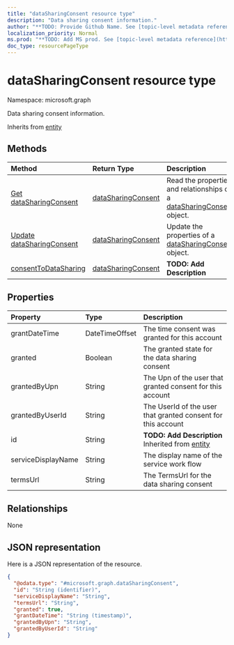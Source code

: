 ```yaml
---
title: "dataSharingConsent resource type"
description: "Data sharing consent information."
author: "**TODO: Provide Github Name. See [topic-level metadata reference](https://msgo.azurewebsites.net/add/document/guidelines/metadata.html#topic-level-metadata)**"
localization_priority: Normal
ms.prod: "**TODO: Add MS prod. See [topic-level metadata reference](https://msgo.azurewebsites.net/add/document/guidelines/metadata.html#topic-level-metadata)**"
doc_type: resourcePageType
---
```


# dataSharingConsent resource type


Namespace: microsoft.graph

Data sharing consent information.


Inherits from [entity](../resources/entity.md)

## Methods
|Method|Return Type|Description|
|:---|:---|:---|
|[Get dataSharingConsent](../api/datasharingconsent-get.md)|[dataSharingConsent](../resources/datasharingconsent.md)|Read the properties and relationships of a [dataSharingConsent](../resources/datasharingconsent.md) object.|
|[Update dataSharingConsent](../api/datasharingconsent-update.md)|[dataSharingConsent](../resources/datasharingconsent.md)|Update the properties of a [dataSharingConsent](../resources/datasharingconsent.md) object.|
|[consentToDataSharing](../api/datasharingconsent-consenttodatasharing.md)|[dataSharingConsent](../resources/datasharingconsent.md)|**TODO: Add Description**|

## Properties
|Property|Type|Description|
|:---|:---|:---|
|grantDateTime|DateTimeOffset|The time consent was granted for this account|
|granted|Boolean|The granted state for the data sharing consent|
|grantedByUpn|String|The Upn of the user that granted consent for this account|
|grantedByUserId|String|The UserId of the user that granted consent for this account|
|id|String|**TODO: Add Description** Inherited from [entity](../resources/entity.md)|
|serviceDisplayName|String|The display name of the service work flow|
|termsUrl|String|The TermsUrl for the data sharing consent|

## Relationships
None

## JSON representation
Here is a JSON representation of the resource.
<!-- {
  "blockType": "resource",
  "keyProperty": "id",
  "@odata.type": "microsoft.graph.dataSharingConsent",
  "baseType": "microsoft.graph.entity",
  "openType": false
}
-->
``` json
{
  "@odata.type": "#microsoft.graph.dataSharingConsent",
  "id": "String (identifier)",
  "serviceDisplayName": "String",
  "termsUrl": "String",
  "granted": true,
  "grantDateTime": "String (timestamp)",
  "grantedByUpn": "String",
  "grantedByUserId": "String"
}
```

